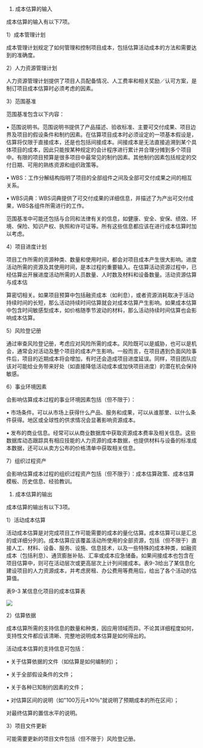 
1. 成本估算的输入

成本估算的输入有以下7项。

1）成本管理计划

成本管理计划规定了如何管理和控制项目成本，包括估算活动成本的方法和需要达到的准确度。

2）人力资源管理计划

人力资源管理计划提供了项目人员配备情况、人工费率和相关奖励／认可方案，是制订项目成本估算时必须考虑的因素。

3）范围基准

范围基准包含以下内容：

• 范围说明书。范围说明书提供了产品描述、验收标准、主要可交付成果、项目边界及项目的假设条件和制约因素。在估算项目成本时必须设定的一项基本假设是，估算将仅限于直接成本，还是也包括间接成本。间接成本是无法直接追溯到某个具体项目的成本，因此只能按某种规定的会计程序进行累计并合理分摊到多个项目中。有限的项目预算是很多项目中最常见的制约因素。其他制约因素包括规定的交付日期、可用的熟练资源和组织政策等。

• WBS：工作分解结构指明了项目的全部组件之间及全部可交付成果之间的相互关系。

• WBS词典：WBS词典提供了可交付成果的详细信息，并描述了为产出可交付成果，WBS各组件所需进行的工作。



范围基准中可能还包括与合同和法律有关的信息，如健康、安全、安保、绩效、环境、保险、知识产权、执照和许可证等。所有这些信息都应该在进行成本估算时加以考虑。

4）项目进度计划

项目工作所需的资源种类、数量和使用时间，都会对项目成本产生很大影响。进度活动所需的资源及其使用时间，是本过程的重要输入。在估算活动资源过程中，已经估算出开展进度活动所需的人员数量、人时数及材料和设备数量。活动资源估算与成本估

算密切相关。如果项目预算中包括融资成本（如利息），或者资源消耗取决于活动持续时间的长短，那么活动持续时间估算就会对成本估算产生影响。如果成本估算中包含时间敏感型成本，如价格随季节波动的材料，那么活动持续时间估算也会影响成本估算。

5）风险登记册

通过审查风险登记册，考虑应对风险所需的成本。风险既可以是威胁，也可以是机会，通常会对活动及整个项目的成本产生影响。一般而言，在项目遇到负面风险事件后，项目的近期成本将会增加，有时还会造成项目进度延误。同样，项目团队应该对可能给业务带来好处（如直接降低活动成本或加快项目进度）的潜在机会保持敏感。

6）事业环境因素

会影响估算成本过程的事业环境因素包括（但不限于）：

• 市场条件。可以从市场上获得什么产品、服务和成果，可以从谁那里、以什么条件获得。地区或全球性的供求情况会显著影响资源成本。

• 发布的商业信息。经常可以从商业数据库中获取资源成本费率及相关信息。这些数据库动态跟踪具有相应技能的人力资源的成本数据，也提供材料与设备的标准成本数据，还可以从卖方公布的价格清单中获取相关信息。



7）组织过程资产

会影响估算成本过程的组织过程资产包括（但不限于）：成本估算政策、成本估算模板、历史信息、经验教训。

1. 成本估算的输出

成本估算的输出有以下3项。

1）活动成本估算

活动成本估算是对完成项目工作可能需要的成本的量化估算。成本估算可以是汇总的或详细分列的。成本估算应该覆盖活动所使用的全部资源，包括（但不限于）直接人工、材料、设备、服务、设施、信息技术，以及一些特殊的成本种类，如融资成本（包括利息）、通货膨胀补贴、汇率或成本应急储备。如果间接成本也包含在项目估算中，则可在活动层次或更高层次上计列间接成本。表9-3给出了某信息化建设项目的人力资源成本，并考虑房租、办公费用等费用后，给出了各个活动的估算值。

表9-3 某信息化项目的成本估算表

![](https://img.kancloud.cn/b8/15/b81566774fcaf7afc0eee2256d218920_1028x1604.png)

2）估算依据

成本估算所需的支持信息的数量和种类，因应用领域而异。不论其详细程度如何，支持性文件都应该清晰、完整地说明成本估算是如何得出的。

活动成本估算的支持信息可包括：

• 关于估算依据的文件（如估算是如何编制的）；

• 关于全部假设条件的文件；

• 关于各种已知制约因素的文件；

• 对估算区间的说明（如"100万元±10％"就说明了预期成本的所在区间）；



对最终估算的置信水平的说明。

3）项目文件更新

可能需要更新的项目文件包括（但不限于）风险登记册。
